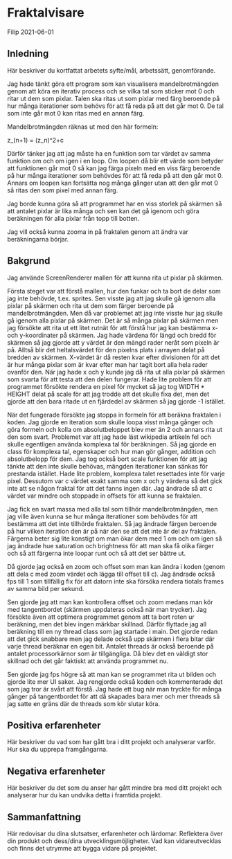 # Fraktalvisare

Filip 2021-06-01

## Inledning

Här beskriver du kortfattat arbetets syfte/mål, arbetssätt, genomförande.

Jag hade tänkt göra ett program som kan visualisera mandelbrotmängden genom att köra en iterativ process och se vilka tal som sticker mot 0 och ritar ut dem som pixlar. Talen ska ritas ut som pixlar med färg beroende på hur många iterationer som behövs för att få reda på att det går mot 0. De tal som inte går mot 0 kan ritas med en annan färg.

Mandelbrotmängden räknas ut med den här formeln:

z_(n+1) = (z_n)^2+c

Därför tänker jag att jag måste ha en funktion som tar värdet av samma funktion om och om igen i en loop. Om loopen då blir ett värde som betyder att funktionen går mot 0 så kan jag färga pixeln med en viss färg beroende på hur många iterationer som behövdes för att få reda på att den går mot 0. Annars om loopen kan fortsätta nog många gånger utan att den går mot 0 så ritas den som pixel med annan färg.

Jag borde kunna göra så att programmet har en viss storlek på skärmen så att antalet pixlar är lika många och sen kan det gå igenom och göra beräkningen för alla pixlar från topp till botten.

Jag vill också kunna zooma in på fraktalen genom att ändra var beräkningarna börjar.

## Bakgrund

Jag använde ScreenRenderer mallen för att kunna rita ut pixlar på skärmen.

Första steget var att förstå mallen, hur den funkar och ta bort de delar som jag inte behövde, t.ex. sprites. Sen visste jag att jag skulle gå igenom alla pixlar på skärmen och rita ut dem som färger beroende på mandelbrotmängden. Men då var problemet att jag inte visste hur jag skulle gå igenom alla pixlar på skärmen. Det är så många pixlar på skärmen men jag försökte att rita ut ett litet rutnät för att förstå hur jag kan bestämma x- och y-koordinater på skärmen. Jag hade värdena för längd och bredd för skärmen så jag gjorde att y värdet är den mängd rader neråt som pixeln är på. Alltså blir det heltalsvärdet för den pixelns plats i arrayen delat på bredden av skärmen. X-värdet är då resten kvar efter divisionen för att det är hur många pixlar som är kvar efter man har tagit bort alla hela rader ovanför den. När jag hade x och y kunde jag då rita ut alla pixlar på skärmen som svarta för att testa att den delen fungerar. Hade lite problem för att programmet försökte rendera en pixel för mycket så jag tog WIDTH * HEIGHT delat på scale för att jag trodde att det skulle fixa det, men det gjorde att den bara ritade ut en fjärdedel av skärmen så jag gjorde -1 istället.

När det fungerade försökte jag stoppa in formeln för att beräkna fraktalen i koden. Jag gjorde en iteration som skulle loopa visst många gånger och göra formeln och kolla om absolutbeloppet blev mer än 2 och annars rita ut den som svart. Problemet var att jag hade läst wikipedia artikeln fel och skulle egentligen använda komplexa tal för beräkningen. Så jag gjorde en class för komplexa tal, egenskaper och hur man gör gånger, addition och absolutbelopp för dem. Jag tog också bort scale funktionen för att jag tänkte att den inte skulle behövas, mängden iterationer kan sänkas för prestanda istället. Hade lite problem, komplexa talet resettades inte för varje pixel. Dessutom var c värdet exakt samma som x och y värdena så det gick inte att se någon fraktal för att det fanns ingen där. Jag ändrade så att c värdet var mindre och stoppade in offsets för att kunna se fraktalen.

Jag fick en svart massa med alla tal som tillhör mandelbrotmängden, men jag ville även kunna se hur många iterationer som behövdes för att bestämma att det inte tillhörde fraktalen. Så jag ändrade färgen beroende på hur vilken iteration den är på när den se att det inte är del av fraktalen. Färgerna beter sig lite konstigt om man ökar dem med 1 om och om igen så jag ändrade hue saturation och brightness för att man ska få olika färger och så att färgerna inte loopar runt och så att det ser bättre ut.

Då gjorde jag också en zoom och offset som man kan ändra i koden (genom att dela c med zoom värdet och lägga till offset till c). Jag ändrade också fps till 1 som tillfällig fix för att datorn inte ska försöka rendera tiotals frames av samma bild per sekund.

Sen gjorde jag att man kan kontrollera offset och zoom medans man kör med tangentbordet (skärmen uppdateras också när man trycker). Jag försökte även att optimera programmet genom att ta bort roten ur beräkning, men det blev ingen märkbar skillnad. Därför flyttade jag all beräkning till en ny thread class som jag startade i main. Det gjorde redan att det gick snabbare men jag delade också upp skärmen i flera bitar där varje thread beräknar en egen bit. Antalet threads är också beroende på antalet processorkärnor som är tillgängliga. Då blev det en väldigt stor skillnad och det går faktiskt att använda programmet nu.

Sen gjorde jag fps högre så att man kan se programmet rita ut bilden och gjorde lite mer UI saker. Jag rengjorde också koden och kommenterade det som jag tror är svårt att förstå. Jag hade ett bug när man tryckte för många gånger på tangentbordet för att då skapades bara mer och mer threads så jag satte en gräns där de threads som kör slutar köra.

## Positiva erfarenheter

Här beskriver du vad som har gått bra i ditt projekt och analyserar varför. Hur ska du upprepa framgångarna.

## Negativa erfarenheter

Här beskriver du det som du anser har gått mindre bra med ditt projekt och analyserar hur du kan undvika detta i framtida projekt.

## Sammanfattning

Här redovisar du dina slutsatser, erfarenheter och lärdomar. Reflektera över din produkt och dess/dina utvecklingsmöjligheter.
Vad kan vidareutvecklas och finns det utrymme att bygga vidare på projektet.
